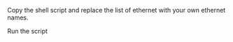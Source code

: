 Copy the shell script and replace the list of ethernet with your own ethernet names.

Run the script
